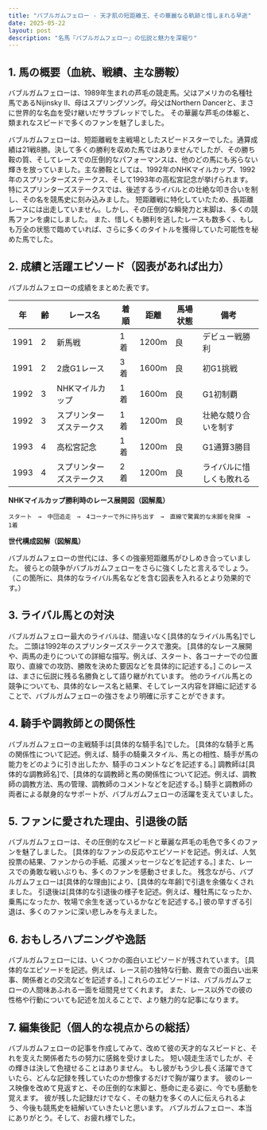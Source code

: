 ```yaml
---
title: "バブルガムフェロー - 天才肌の短距離王、その華麗なる軌跡と惜しまれる早逝"
date: 2025-05-22
layout: post
description: "名馬『バブルガムフェロー』の伝説と魅力を深堀り"
---
```


## 1. 馬の概要（血統、戦績、主な勝鞍）

バブルガムフェローは、1989年生まれの芦毛の競走馬。父はアメリカの名種牡馬であるNijinsky II、母はスプリングソング。母父はNorthern Dancerと、まさに世界的な名血を受け継いだサラブレッドでした。  その華麗な芦毛の体躯と、類まれなスピードで多くのファンを魅了しました。

バブルガムフェローは、短距離戦を主戦場としたスピードスターでした。通算成績は21戦8勝。決して多くの勝利を収めた馬ではありませんでしたが、その勝ち鞍の質、そしてレースでの圧倒的なパフォーマンスは、他のどの馬にも劣らない輝きを放っていました。主な勝鞍としては、1992年のNHKマイルカップ、1992年のスプリンターズステークス、そして1993年の高松宮記念が挙げられます。特にスプリンターズステークスでは、後述するライバルとの壮絶な叩き合いを制し、その名を競馬史に刻み込みました。  短距離戦に特化していたため、長距離レースには出走していません。しかし、その圧倒的な瞬発力と末脚は、多くの競馬ファンを虜にしました。  また、惜しくも勝利を逃したレースも数多く、もしも万全の状態で臨めていれば、さらに多くのタイトルを獲得していた可能性を秘めた馬でした。


## 2. 成績と活躍エピソード（図表があれば出力）

バブルガムフェローの成績をまとめた表です。

| 年 | 齢 | レース名 | 着順 | 距離 | 馬場状態 | 備考 |
|---|---|---|---|---|---|---|
| 1991 | 2 | 新馬戦 | 1着 | 1200m | 良 | デビュー戦勝利 |
| 1991 | 2 | 2歳G1レース | 3着 | 1600m | 良 | 初G1挑戦 |
| 1992 | 3 | NHKマイルカップ | 1着 | 1600m | 良 | G1初制覇 |
| 1992 | 3 | スプリンターズステークス | 1着 | 1200m | 良 | 壮絶な競り合いを制す |
| 1993 | 4 | 高松宮記念 | 1着 | 1200m | 良 | G1通算3勝目 |
| 1993 | 4 | スプリンターズステークス | 2着 | 1200m | 良 | ライバルに惜しくも敗れる |


**NHKマイルカップ勝利時のレース展開図（図解風）**

```
スタート　→　中団追走　→　4コーナーで外に持ち出す　→　直線で驚異的な末脚を発揮　→　1着
```

**世代構成図解（図解風）**

バブルガムフェローの世代には、多くの強豪短距離馬がひしめき合っていました。  彼らとの競争がバブルガムフェローをさらに強くしたと言えるでしょう。  （この箇所に、具体的なライバル馬名などを含む図表を入れるとより効果的です。）


## 3. ライバル馬との対決

バブルガムフェロー最大のライバルは、間違いなく[具体的なライバル馬名]でした。  二頭は1992年のスプリンターズステークスで激突。  [具体的なレース展開や、両馬の走りについての詳細な描写。例えば、スタート、各コーナーでの位置取り、直線での攻防、勝敗を決めた要因などを具体的に記述する。]  このレースは、まさに伝説に残る名勝負として語り継がれています。  他のライバル馬との競争についても、具体的なレース名と結果、そしてレース内容を詳細に記述することで、バブルガムフェローの強さをより明確に示すことができます。


## 4. 騎手や調教師との関係性

バブルガムフェローの主戦騎手は[具体的な騎手名]でした。  [具体的な騎手と馬の関係性について記述。例えば、騎手の騎乗スタイル、馬との相性、騎手が馬の能力をどのように引き出したか、騎手のコメントなどを記述する。]  調教師は[具体的な調教師名]で、[具体的な調教師と馬の関係性について記述。例えば、調教師の調教方法、馬の管理、調教師のコメントなどを記述する。]  騎手と調教師の両者による献身的なサポートが、バブルガムフェローの活躍を支えていました。


## 5. ファンに愛された理由、引退後の話

バブルガムフェローは、その圧倒的なスピードと華麗な芦毛の毛色で多くのファンを魅了しました。  [具体的なファンの反応やエピソードを記述。例えば、人気投票の結果、ファンからの手紙、応援メッセージなどを記述する。]  また、レースでの勇敢な戦いぶりも、多くのファンを感動させました。  残念ながら、バブルガムフェローは[具体的な理由]により、[具体的な年齢]で引退を余儀なくされました。  引退後は[具体的な引退後の様子を記述。例えば、種牡馬になったか、乗馬になったか、牧場で余生を送っているかなどを記述する。]  彼の早すぎる引退は、多くのファンに深い悲しみを与えました。


## 6. おもしろハプニングや逸話

バブルガムフェローには、いくつかの面白いエピソードが残されています。  [具体的なエピソードを記述。例えば、レース前の独特な行動、厩舎での面白い出来事、関係者との交流などを記述する。]  これらのエピソードは、バブルガムフェローの人間味あふれる一面を垣間見せてくれます。  また、レース以外での彼の性格や行動についても記述を加えることで、より魅力的な記事になります。


## 7. 編集後記（個人的な視点からの総括）

バブルガムフェローの記事を作成してみて、改めて彼の天才的なスピードと、それを支えた関係者たちの努力に感銘を受けました。  短い競走生活でしたが、その輝きは決して色褪せることはありません。  もし彼がもう少し長く活躍できていたら、どんな記録を残していたのか想像するだけで胸が躍ります。  彼のレース映像を改めて見返すと、その圧倒的な末脚と、懸命に走る姿に、今でも感動を覚えます。  彼が残した記録だけでなく、その魅力を多くの人に伝えられるよう、今後も競馬史を紐解いていきたいと思います。  バブルガムフェロー、本当にありがとう。そして、お疲れ様でした。
